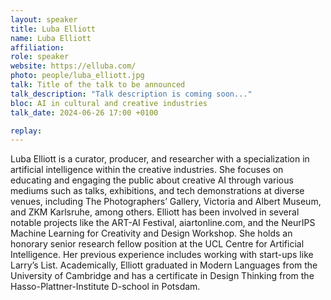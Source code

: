 ```yaml
---
layout: speaker
title: Luba Elliott
name: Luba Elliott
affiliation: 
role: speaker
website: https://elluba.com/
photo: people/luba_elliott.jpg
talk: Title of the talk to be announced
talk_description: "Talk description is coming soon..."
bloc: AI in cultural and creative industries
talk_date: 2024-06-26 17:00 +0100

replay: 
---
```


Luba Elliott is a curator, producer, and researcher with a specialization in artificial intelligence within the creative industries. She focuses on educating and engaging the public about creative AI through various mediums such as talks, exhibitions, and tech demonstrations at diverse venues, including The Photographers’ Gallery, Victoria and Albert Museum, and ZKM Karlsruhe, among others. Elliott has been involved in several notable projects like the ART-AI Festival, aiartonline.com, and the NeurIPS Machine Learning for Creativity and Design Workshop. She holds an honorary senior research fellow position at the UCL Centre for Artificial Intelligence. Her previous experience includes working with start-ups like Larry’s List. Academically, Elliott graduated in Modern Languages from the University of Cambridge and has a certificate in Design Thinking from the Hasso-Plattner-Institute D-school in Potsdam.